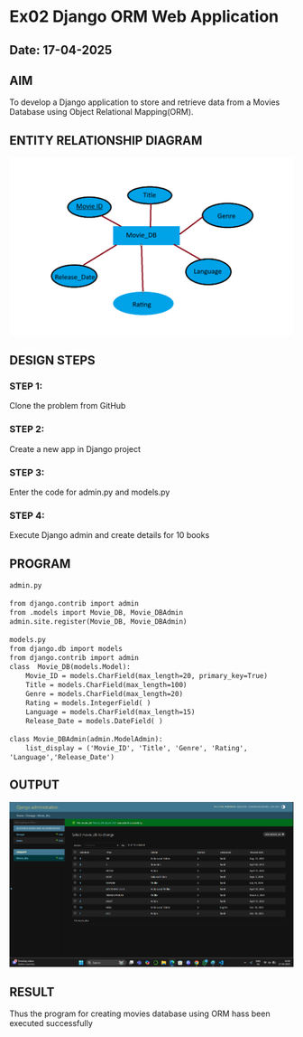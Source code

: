 # Ex02 Django ORM Web Application
## Date: 17-04-2025

## AIM
To develop a Django application to store and retrieve data from a Movies Database using Object Relational Mapping(ORM).

## ENTITY RELATIONSHIP DIAGRAM
![alt text](image.png)


## DESIGN STEPS

### STEP 1:
Clone the problem from GitHub

### STEP 2:
Create a new app in Django project

### STEP 3:
Enter the code for admin.py and models.py

### STEP 4:
Execute Django admin and create details for 10 books

## PROGRAM
~~~
admin.py

from django.contrib import admin 
from .models import Movie_DB, Movie_DBAdmin 
admin.site.register(Movie_DB, Movie_DBAdmin)

models.py
from django.db import models 
from django.contrib import admin 
class  Movie_DB(models.Model): 
    Movie_ID = models.CharField(max_length=20, primary_key=True) 
    Title = models.CharField(max_length=100) 
    Genre = models.CharField(max_length=20) 
    Rating = models.IntegerField( ) 
    Language = models.CharField(max_length=15) 
    Release_Date = models.DateField( ) 

class Movie_DBAdmin(admin.ModelAdmin): 
    list_display = ('Movie_ID', 'Title', 'Genre', 'Rating', 'Language','Release_Date')

~~~


## OUTPUT

![alt text](<Screenshot 2025-04-17 110105.png>)


## RESULT
Thus the program for creating movies database using ORM hass been executed successfully
